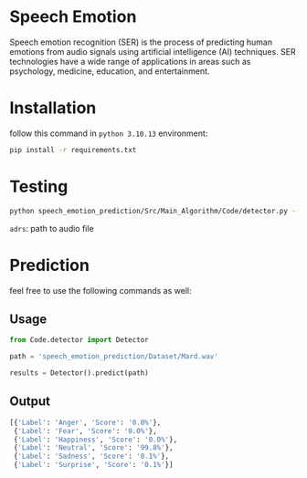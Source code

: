# Speech Emotion

Speech emotion recognition (SER) is the process of predicting human emotions from audio signals using artificial intelligence (AI) techniques. SER technologies have a wide range of applications in areas such as psychology, medicine, education, and entertainment.

# Installation

follow this command in `python 3.10.13` environment:

```bash
pip install -r requirements.txt
```

# Testing

```bash
python speech_emotion_prediction/Src/Main_Algorithm/Code/detector.py --adrs
```
`adrs`: path to audio file

# Prediction

feel free to use the following commands as well:

## Usage

```python
from Code.detector import Detector

path = 'speech_emotion_prediction/Dataset/Mard.wav'

results = Detector().predict(path)
```

## Output

```python
[{'Label': 'Anger', 'Score': '0.0%'},
 {'Label': 'Fear', 'Score': '0.0%'},
 {'Label': 'Happiness', 'Score': '0.0%'},
 {'Label': 'Neutral', 'Score': '99.8%'},
 {'Label': 'Sadness', 'Score': '0.1%'},
 {'Label': 'Surprise', 'Score': '0.1%'}]
```